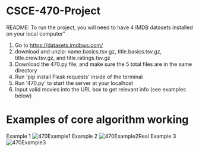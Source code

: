 # CSCE-470-Project
README:
To run the project, you will need to have 4 IMDB datasets installed on your local computer"
1. Go to https://datasets.imdbws.com/
2. download and unzip: name.basics.tsv.gz, title.basics.tsv.gz, title.crew.tsv.gz, and title.ratings.tsv.gz 
3. Download the 470.py file, and make sure the 5 total files are in the same directory
4. Run 'pip install Flask requests' inside of the terminal
5. Run '470.py' to start the server at your localhost
6. Input valid movies into the URL box to get relevant info (see examples below)
# Examples of core algorithm working
Example 1
![470Example1](https://user-images.githubusercontent.com/79951334/160254538-636beadd-44eb-4e1c-b4b5-50beec304dda.png)
Example 2
![470Example2Real](https://user-images.githubusercontent.com/79951334/160254541-5436e369-cea6-40be-984a-9b9f27684ad0.png)
Example 3
![470Example3](https://user-images.githubusercontent.com/79951334/160254542-dfdc21df-c366-4438-8ef6-bf4cb1535932.png)
